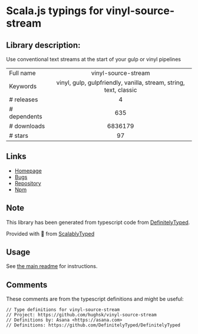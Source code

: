 
# Scala.js typings for vinyl-source-stream


## Library description:
Use conventional text streams at the start of your gulp or vinyl pipelines

|                    |                 |
| ------------------ | :-------------: |
| Full name          | vinyl-source-stream |
| Keywords           | vinyl, gulp, gulpfriendly, vanilla, stream, string, text, classic |
| # releases         | 4 |
| # dependents       | 635 |
| # downloads        | 6836179 |
| # stars            | 97 |

## Links
- [Homepage](https://github.com/hughsk/vinyl-source-stream)
- [Bugs](https://github.com/hughsk/vinyl-source-stream/issues)
- [Repository](https://github.com/hughsk/vinyl-source-stream)
- [Npm](https://www.npmjs.com/package/vinyl-source-stream)
    


## Note
This library has been generated from typescript code from [DefinitelyTyped](https://definitelytyped.org).

Provided with :purple_heart: from [ScalablyTyped](https://github.com/oyvindberg/ScalablyTyped)

## Usage
See [the main readme](../../readme.md) for instructions.

## Comments

These comments are from the typescript definitions and might be useful:
```
// Type definitions for vinyl-source-stream
// Project: https://github.com/hughsk/vinyl-source-stream
// Definitions by: Asana <https://asana.com>
// Definitions: https://github.com/DefinitelyTyped/DefinitelyTyped

```

